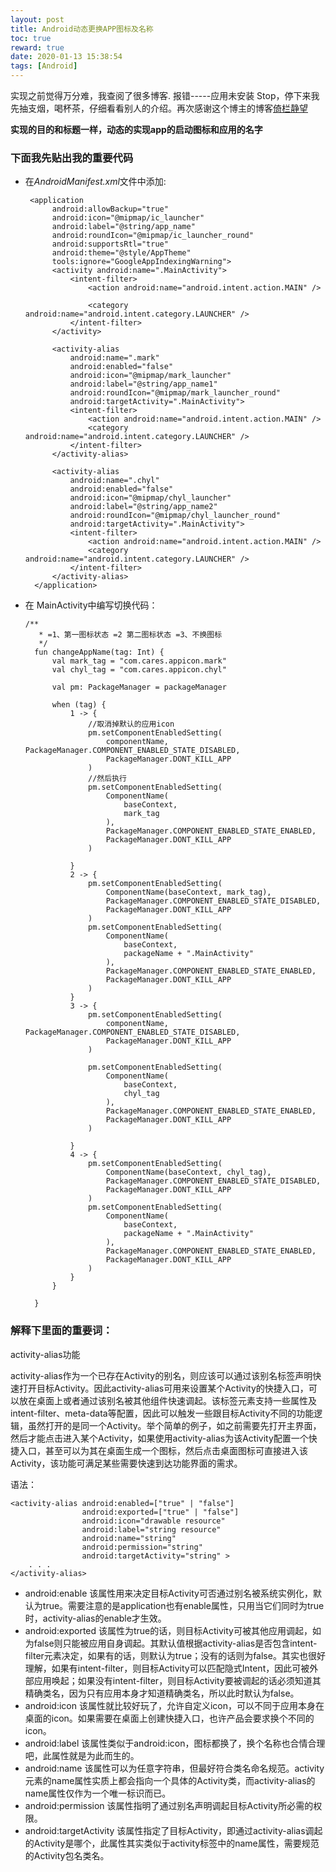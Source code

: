 ```yaml
---
layout: post
title: Android动态更换APP图标及名称
toc: true
reward: true
date: 2020-01-13 15:38:54
tags: [Android]
---
```

实现之前觉得万分难，我查阅了很多博客.
报错-----应用未安装
Stop，停下来我先抽支烟，喝杯茶，仔细看看别人的介绍。再次感谢这个博主的博客[倚栏静望](https://blog.csdn.net/ozhuimeng123/article/details/92734825)

<!-- more -->
**实现的目的和标题一样，动态的实现app的启动图标和应用的名字**
### 下面我先贴出我的重要代码
* 在*AndroidManifest.xml*文件中添加:
  ```
   <application
        android:allowBackup="true"
        android:icon="@mipmap/ic_launcher"
        android:label="@string/app_name"
        android:roundIcon="@mipmap/ic_launcher_round"
        android:supportsRtl="true"
        android:theme="@style/AppTheme"
        tools:ignore="GoogleAppIndexingWarning">
        <activity android:name=".MainActivity">
            <intent-filter>
                <action android:name="android.intent.action.MAIN" />

                <category android:name="android.intent.category.LAUNCHER" />
            </intent-filter>
        </activity>

        <activity-alias
            android:name=".mark"
            android:enabled="false"
            android:icon="@mipmap/mark_launcher"
            android:label="@string/app_name1"
            android:roundIcon="@mipmap/mark_launcher_round"
            android:targetActivity=".MainActivity">
            <intent-filter>
                <action android:name="android.intent.action.MAIN" />
                <category android:name="android.intent.category.LAUNCHER" />
            </intent-filter>
        </activity-alias>

        <activity-alias
            android:name=".chyl"
            android:enabled="false"
            android:icon="@mipmap/chyl_launcher"
            android:label="@string/app_name2"
            android:roundIcon="@mipmap/chyl_launcher_round"
            android:targetActivity=".MainActivity">
            <intent-filter>
                <action android:name="android.intent.action.MAIN" />
                <category android:name="android.intent.category.LAUNCHER" />
            </intent-filter>
        </activity-alias>
    </application>
    ```
* 在 MainActivity中编写切换代码：
  ```
  /**
     * =1、第一图标状态 =2 第二图标状态 =3、不换图标
     */
    fun changeAppName(tag: Int) {
        val mark_tag = "com.cares.appicon.mark"
        val chyl_tag = "com.cares.appicon.chyl"
        
        val pm: PackageManager = packageManager

        when (tag) {
            1 -> {
                //取消掉默认的应用icon
                pm.setComponentEnabledSetting(
                    componentName, PackageManager.COMPONENT_ENABLED_STATE_DISABLED,
                    PackageManager.DONT_KILL_APP
                )
                //然后执行
                pm.setComponentEnabledSetting(
                    ComponentName(
                        baseContext,
                        mark_tag
                    ),
                    PackageManager.COMPONENT_ENABLED_STATE_ENABLED,
                    PackageManager.DONT_KILL_APP
                )

            }
            2 -> {
                pm.setComponentEnabledSetting(
                    ComponentName(baseContext, mark_tag),
                    PackageManager.COMPONENT_ENABLED_STATE_DISABLED,
                    PackageManager.DONT_KILL_APP
                )
                pm.setComponentEnabledSetting(
                    ComponentName(
                        baseContext,
                        packageName + ".MainActivity"
                    ),
                    PackageManager.COMPONENT_ENABLED_STATE_ENABLED,
                    PackageManager.DONT_KILL_APP
                )
            }
            3 -> {
                pm.setComponentEnabledSetting(
                    componentName, PackageManager.COMPONENT_ENABLED_STATE_DISABLED,
                    PackageManager.DONT_KILL_APP
                )

                pm.setComponentEnabledSetting(
                    ComponentName(
                        baseContext,
                        chyl_tag
                    ),
                    PackageManager.COMPONENT_ENABLED_STATE_ENABLED,
                    PackageManager.DONT_KILL_APP
                )

            }
            4 -> {
                pm.setComponentEnabledSetting(
                    ComponentName(baseContext, chyl_tag),
                    PackageManager.COMPONENT_ENABLED_STATE_DISABLED,
                    PackageManager.DONT_KILL_APP
                )
                pm.setComponentEnabledSetting(
                    ComponentName(
                        baseContext,
                        packageName + ".MainActivity"
                    ),
                    PackageManager.COMPONENT_ENABLED_STATE_ENABLED,
                    PackageManager.DONT_KILL_APP
                )
            }
        }

    }
    ```
### 解释下里面的重要词：
activity-alias功能

activity-alias作为一个已存在Activity的别名，则应该可以通过该别名标签声明快速打开目标Activity。因此activity-alias可用来设置某个Activity的快捷入口，可以放在桌面上或者通过该别名被其他组件快速调起。该标签元素支持一些属性及intent-filter、meta-data等配置，因此可以触发一些跟目标Activity不同的功能逻辑，虽然打开的是同一个Activity。举个简单的例子，如之前需要先打开主界面，然后才能点击进入某个Activity，如果使用activity-alias为该Activity配置一个快捷入口，甚至可以为其在桌面生成一个图标，然后点击桌面图标可直接进入该Activity，该功能可满足某些需要快速到达功能界面的需求。

语法：
```
<activity-alias android:enabled=["true" | "false"]
                android:exported=["true" | "false"]
                android:icon="drawable resource"
                android:label="string resource"
                android:name="string"
                android:permission="string"
                android:targetActivity="string" >
    . . .
</activity-alias>
```
* android:enable
该属性用来决定目标Activity可否通过别名被系统实例化，默认为true。需要注意的是application也有enable属性，只用当它们同时为true时，activity-alias的enable才生效。
* android:exported
该属性为true的话，则目标Activity可被其他应用调起，如为false则只能被应用自身调起。其默认值根据activity-alias是否包含intent-filter元素决定，如果有的话，则默认为true；没有的话则为false。其实也很好理解，如果有intent-filter，则目标Activity可以匹配隐式Intent，因此可被外部应用唤起；如果没有intent-filter，则目标Activity要被调起的话必须知道其精确类名，因为只有应用本身才知道精确类名，所以此时默认为false。
* android:icon
该属性就比较好玩了，允许自定义icon，可以不同于应用本身在桌面的icon。如果需要在桌面上创建快捷入口，也许产品会要求换个不同的icon。
* android:label
该属性类似于android:icon，图标都换了，换个名称也合情合理吧，此属性就是为此而生的。
* android:name
该属性可以为任意字符串，但最好符合类名命名规范。activity元素的name属性实质上都会指向一个具体的Activity类，而activity-alias的name属性仅作为一个唯一标识而已。
* android:permission
该属性指明了通过别名声明调起目标Activity所必需的权限。
* android:targetActivity
该属性指定了目标Activity，即通过activity-alias调起的Activity是哪个，此属性其实类似于activity标签中的name属性，需要规范的Activity包名类名。